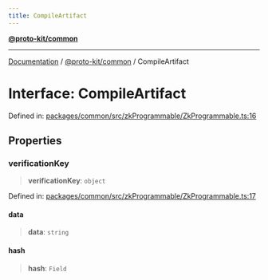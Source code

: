 ```yaml
---
title: CompileArtifact
---
```


[**@proto-kit/common**](../README.md)

***

[Documentation](../../../README.md) / [@proto-kit/common](../README.md) / CompileArtifact

# Interface: CompileArtifact

Defined in: [packages/common/src/zkProgrammable/ZkProgrammable.ts:16](https://github.com/proto-kit/framework/blob/28efa802e3737fc3b77339148b307ef7246f3ef1/packages/common/src/zkProgrammable/ZkProgrammable.ts#L16)

## Properties

### verificationKey

> **verificationKey**: `object`

Defined in: [packages/common/src/zkProgrammable/ZkProgrammable.ts:17](https://github.com/proto-kit/framework/blob/28efa802e3737fc3b77339148b307ef7246f3ef1/packages/common/src/zkProgrammable/ZkProgrammable.ts#L17)

#### data

> **data**: `string`

#### hash

> **hash**: `Field`
